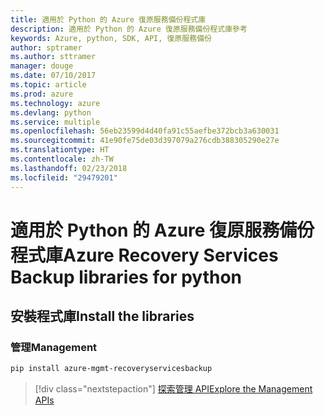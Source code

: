 ```yaml
---
title: 適用於 Python 的 Azure 復原服務備份程式庫
description: 適用於 Python 的 Azure 復原服務備份程式庫參考
keywords: Azure, python, SDK, API, 復原服務備份
author: sptramer
ms.author: sttramer
manager: douge
ms.date: 07/10/2017
ms.topic: article
ms.prod: azure
ms.technology: azure
ms.devlang: python
ms.service: multiple
ms.openlocfilehash: 56eb23599d4d40fa91c55aefbe372bcb3a630031
ms.sourcegitcommit: 41e90fe75de03d397079a276cdb388305290e27e
ms.translationtype: HT
ms.contentlocale: zh-TW
ms.lasthandoff: 02/23/2018
ms.locfileid: "29479201"
---
```

# <a name="azure-recovery-services-backup-libraries-for-python"></a><span data-ttu-id="dd09f-104">適用於 Python 的 Azure 復原服務備份程式庫</span><span class="sxs-lookup"><span data-stu-id="dd09f-104">Azure Recovery Services Backup libraries for python</span></span>

## <a name="install-the-libraries"></a><span data-ttu-id="dd09f-105">安裝程式庫</span><span class="sxs-lookup"><span data-stu-id="dd09f-105">Install the libraries</span></span>


### <a name="management"></a><span data-ttu-id="dd09f-106">管理</span><span class="sxs-lookup"><span data-stu-id="dd09f-106">Management</span></span>

```bash
pip install azure-mgmt-recoveryservicesbackup
```
> [!div class="nextstepaction"]
> [<span data-ttu-id="dd09f-107">探索管理 API</span><span class="sxs-lookup"><span data-stu-id="dd09f-107">Explore the Management APIs</span></span>](/python/api/overview/azure/recoveryservicesbackup/management)
